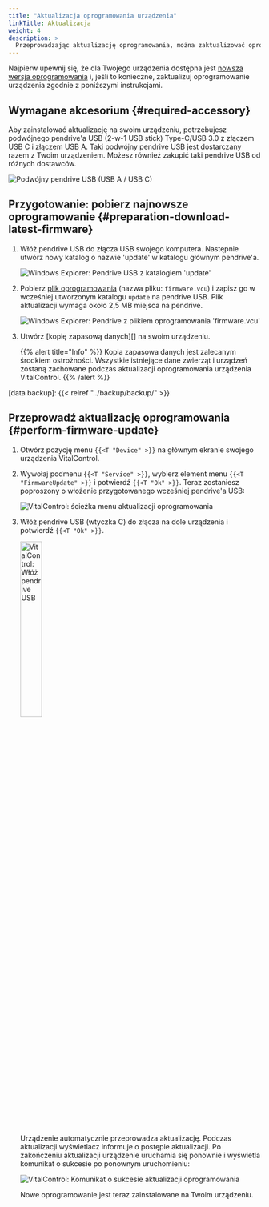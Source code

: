 ```yaml
---
title: "Aktualizacja oprogramowania urządzenia"
linkTitle: Aktualizacja
weight: 4
description: >
  Przeprowadzając aktualizację oprogramowania, można zaktualizować oprogramowanie urządzenia VitalControl do najnowszych dostępnych wersji.
---
```

Najpierw upewnij się, że dla Twojego urządzenia dostępna jest [nowsza wersja oprogramowania](../versions/) i, jeśli to konieczne, zaktualizuj oprogramowanie urządzenia zgodnie z poniższymi instrukcjami.

## Wymagane akcesorium {#required-accessory}

Aby zainstalować aktualizację na swoim urządzeniu, potrzebujesz podwójnego pendrive'a USB (2-w-1 USB stick) Type-C/USB 3.0 z złączem USB C i złączem USB A. Taki podwójny pendrive USB jest dostarczany razem z Twoim urządzeniem. Możesz również zakupić taki pendrive USB od różnych dostawców.

![Podwójny pendrive USB (USB A / USB C)](/images/firmware/update/usb-dual-stick.svg "Podwójny pendrive USB")

## Przygotowanie: pobierz najnowsze oprogramowanie {#preparation-download-latest-firmware}

1. Włóż pendrive USB do złącza USB swojego komputera. Następnie utwórz nowy katalog o nazwie 'update' w katalogu głównym pendrive'a.

    ![Windows Explorer: Pendrive USB z katalogiem 'update'](../images/create-folder-update.png "Pendrive USB: katalog 'update'")

1. Pobierz [plik oprogramowania](/download/firmware.vcu) (nazwa pliku: `firmware.vcu`) i zapisz go w wcześniej utworzonym katalogu `update` na pendrive USB. Plik aktualizacji wymaga około 2,5 MB miejsca na pendrive.

    ![Windows Explorer: Pendrive z plikiem oprogramowania 'firmware.vcu'](../images/save-firmware-file.png "Pendrive z plikiem oprogramowania")

1. Utwórz [kopię zapasową danych][] na swoim urządzeniu.

    {{% alert title="Info" %}}
Kopia zapasowa danych jest zalecanym środkiem ostrożności. Wszystkie istniejące dane zwierząt i urządzeń zostaną zachowane podczas aktualizacji oprogramowania urządzenia VitalControl.
    {{% /alert %}}

[data backup]: {{< relref "../backup/backup/" >}}

## Przeprowadź aktualizację oprogramowania {#perform-firmware-update}

1. Otwórz pozycję menu `{{<T "Device" >}}` na głównym ekranie swojego urządzenia VitalControl.


1. Wywołaj podmenu `{{<T "Service" >}}`, wybierz element menu `{{<T "FirmwareUpdate" >}}` i potwierdź `{{<T "Ok" >}}`. Teraz zostaniesz poproszony o włożenie przygotowanego wcześniej pendrive'a USB:

    ![VitalControl: ścieżka menu aktualizacji oprogramowania](../images/firmware-update.png "Aktualizacja oprogramowania")

1. Włóż pendrive USB (wtyczka C) do złącza na dole urządzenia i potwierdź `{{<T "Ok" >}}`.

    <img src="/images/firmware/update/plug-in-dual-usb-stick.svg" alt="VitalControl: Włóż pendrive USB" title="Włóż pendrive USB" width="30%" />

    Urządzenie automatycznie przeprowadza aktualizację. Podczas aktualizacji wyświetlacz informuje o postępie aktualizacji. Po zakończeniu aktualizacji urządzenie uruchamia się ponownie i wyświetla komunikat o sukcesie po ponownym uruchomieniu:

   ![VitalControl: Komunikat o sukcesie aktualizacji oprogramowania](../images/update-success.png "Sukces aktualizacji oprogramowania")

   Nowe oprogramowanie jest teraz zainstalowane na Twoim urządzeniu.

